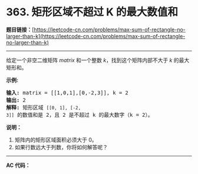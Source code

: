 # 363. 矩形区域不超过 K 的最大数值和

**题目链接：**[https://leetcode-cn.com/problems/max-sum-of-rectangle-no-larger-than-k](https://leetcode-cn.com/problems/max-sum-of-rectangle-no-larger-than-k)

---

<div class="content__1Y2H">
 <div class="notranslate">
  <p>给定一个非空二维矩阵&nbsp;<em>matrix&nbsp;</em>和一个整数<em> k</em>，找到这个矩阵内部不大于 <em>k</em> 的最大矩形和。</p> 
  <p><strong>示例:</strong></p> 
  <pre class="language-text"><strong>输入: </strong>matrix = [[1,0,1],[0,-2,3]], k = 2
<strong>输出: </strong>2 
<strong>解释:</strong>&nbsp;矩形区域&nbsp;<code>[[0, 1], [-2, 3]]</code>&nbsp;的数值和是 2，且 2 是不超过 k 的最大数字（k = 2）。
</pre> 
  <p><strong>说明：</strong></p> 
  <ol> 
   <li>矩阵内的矩形区域面积必须大于 0。</li> 
   <li>如果行数远大于列数，你将如何解答呢？</li> 
  </ol> 
 </div>
</div>

---

**AC 代码：**

```java

```